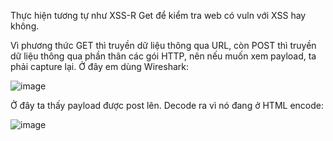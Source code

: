 Thực hiện tương tự như XSS-R Get để kiểm tra web có vuln với XSS hay không.

Vì phương thức GET thì truyền dữ liệu thông qua URL, còn POST thì truyền dữ liệu thông qua phần thân các gói HTTP, nên nếu muốn xem payload, ta phải capture lại. Ở đây em dùng Wireshark:

![image](https://github.com/NVex0/Cong_nghe_web_an_toan/assets/113530029/44e8eed8-381f-4c35-a986-1cff3eed92ab)

Ở đây ta thấy payload được post lên. Decode ra vì nó đang ở HTML encode:

![image](https://github.com/NVex0/Cong_nghe_web_an_toan/assets/113530029/5939cfa5-2fa5-46ed-8762-15e4f795ada8)

